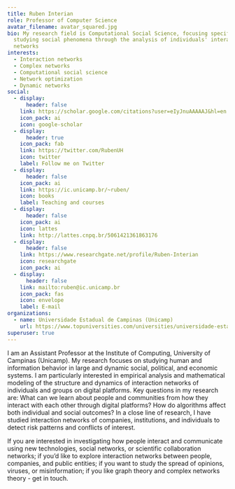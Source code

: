 ```yaml
---
title: Ruben Interian
role: Professor of Computer Science
avatar_filename: avatar_squared.jpg
bio: My research field is Computational Social Science, focusing specifically on
  studying social phenomena through the analysis of individuals' interaction
  networks
interests:
  - Interaction networks
  - Complex networks
  - Computational social science
  - Network optimization
  - Dynamic networks
social:
  - display:
      header: false
    link: https://scholar.google.com/citations?user=eIyJnuAAAAAJ&hl=en
    icon_pack: ai
    icon: google-scholar
  - display:
      header: true
    icon_pack: fab
    link: https://twitter.com/RubenUH
    icon: twitter
    label: Follow me on Twitter
  - display:
      header: false
    icon_pack: ai
    link: https://ic.unicamp.br/~ruben/
    icon: books
    label: Teaching and courses
  - display:
      header: false
    icon_pack: ai
    icon: lattes
    link: http://lattes.cnpq.br/5061421361863176
  - display:
      header: false
    link: https://www.researchgate.net/profile/Ruben-Interian
    icon: researchgate
    icon_pack: ai
  - display:
      header: false
    link: mailto:ruben@ic.unicamp.br
    icon_pack: fas
    icon: envelope
    label: E-mail
organizations:
  - name: Universidade Estadual de Campinas (Unicamp)
    url: https://www.topuniversities.com/universities/universidade-estadual-de-campinas-unicamp
superuser: true
---
```

I am an Assistant Professor at the Institute of Computing, University of Campinas (Unicamp). My research focuses on studying human and information behavior in large and dynamic social, political, and economic systems. I am particularly interested in empirical analysis and mathematical modeling of the structure and dynamics of interaction networks of individuals and groups on digital platforms. Key questions in my research are: What can we learn about people and communities from how they interact with each other through digital platforms? How do algorithms affect both individual and social outcomes? In a close line of research, I have studied interaction networks of companies, institutions, and individuals to detect risk patterns and conflicts of interest. 

If you are interested in investigating how people interact and communicate using new technologies, social networks, or scientific collaboration networks; if you’d like to explore interaction networks between people, companies, and public entities; if you want to study the spread of opinions, viruses, or misinformation; if you like graph theory and complex networks theory - get in touch.
